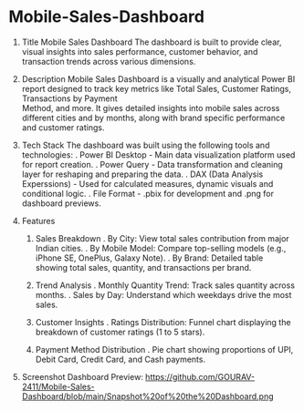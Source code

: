 # Mobile-Sales-Dashboard
1. Title
   Mobile Sales Dashboard
   The dashboard is built to provide clear, visual insights into sales performance, customer behavior, and transaction trends across various dimensions.

3. Description
   Mobile Sales Dashboard is a visually and analytical Power BI report designed to track key metrics like Total Sales, Customer Ratings, Transactions by Payment     
   Method, and more. It gives detailed insights into mobile sales across different cities and by months, along with brand specific performance and customer ratings.

4. Tech Stack
   The dashboard was built using the following tools and technologies:
   . Power BI Desktop - Main data visualization platform used for report creation.
   . Power Query - Data transformation and cleaning layer for reshaping and preparing the data.
   . DAX (Data Analysis Experssions) - Used for calculated measures, dynamic visuals and conditional logic.
   . File Format - .pbix for development and .png for dashboard previews.

5. Features
   1. Sales Breakdown
    . By City: View total sales contribution from major Indian cities.
    . By Mobile Model: Compare top-selling models (e.g., iPhone SE, OnePlus, Galaxy Note).
    . By Brand: Detailed table showing total sales, quantity, and transactions per brand.

   2. Trend Analysis
    . Monthly Quantity Trend: Track sales quantity across months.
    . Sales by Day: Understand which weekdays drive the most sales.

   3. Customer Insights
    . Ratings Distribution: Funnel chart displaying the breakdown of customer ratings (1 to 5 stars).

   4. Payment Method Distribution
    . Pie chart showing proportions of UPI, Debit Card, Credit Card, and Cash payments.
      
6. Screenshot
   Dashboard Preview: https://github.com/GOURAV-2411/Mobile-Sales-Dashboard/blob/main/Snapshot%20of%20the%20Dashboard.png
